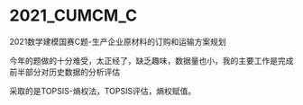 # 2021_CUMCM_C
2021数学建模国赛C题-生产企业原材料的订购和运输方案规划

今年的题做的十分难受，太正经了，缺乏趣味，数据量也小，我的主要工作是完成前半部分对历史数据的分析评估

采取的是TOPSIS-熵权法，TOPSIS评估，熵权赋值。
